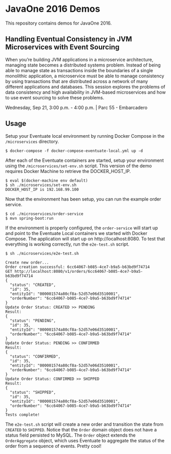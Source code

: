 # JavaOne 2016 Demos

This repository contains demos for JavaOne 2016.

## Handling Eventual Consistency in JVM Microservices with Event Sourcing

When you’re building JVM applications in a microservice architecture, managing state becomes a distributed systems problem. Instead of being able to manage state as transactions inside the boundaries of a single monolithic application, a microservice must be able to manage consistency by using transactions that are distributed across a network of many different applications and databases. This session explores the problems of data consistency and high availability in JVM-based microservices and how to use event sourcing to solve these problems.

Wednesday, Sep 21, 3:00 p.m. - 4:00 p.m. | Parc 55 - Embarcadero

## Usage

Setup your Eventuate local environment by running Docker Compose in the `/microservices` directory.

    $ docker-compose -f docker-compose-eventuate-local.yml up -d

After each of the Eventuate containers are started, setup your environment using the `/microservices/set-env.sh` script. This version of the demo requires Docker Machine to retrieve the DOCKER_HOST_IP.
    
    $ eval $(docker-machine env default)
    $ sh ./microservices/set-env.sh
    DOCKER_HOST_IP is 192.168.99.100

Now that the environment has been setup, you can run the example order service.

    $ cd ./microservices/order-service
    $ mvn spring-boot:run

If the environment is properly configured, the `order-service` will start up and point to the Eventuate Local containers we started with Docker Compose. The application will start up on http://localhost:8080. To test that everything is working correctly, run the `e2e-test.sh` script.

    $ sh ./microservices/e2e-test.sh
    
    Create new order...
    Order creation successful: 6cc64067-b085-4ce7-b9a5-b63bd9f74714
    GET http://localhost:8080/v1/orders/6cc64067-b085-4ce7-b9a5-b63bd9f74714
    {
      "status": "CREATED",
      "id": 35,
      "entityId": "000001574a80cf8a-52d57e06d3510001",
      "orderNumber": "6cc64067-b085-4ce7-b9a5-b63bd9f74714"
    }
    Update Order Status: CREATED >> PENDING
    Result:
    {
      "status": "PENDING",
      "id": 35,
      "entityId": "000001574a80cf8a-52d57e06d3510001",
      "orderNumber": "6cc64067-b085-4ce7-b9a5-b63bd9f74714"
    }
    Update Order Status: PENDING >> CONFIRMED
    Result:
    {
      "status": "CONFIRMED",
      "id": 35,
      "entityId": "000001574a80cf8a-52d57e06d3510001",
      "orderNumber": "6cc64067-b085-4ce7-b9a5-b63bd9f74714"
    }
    Update Order Status: CONFIRMED >> SHIPPED
    Result:
    {
      "status": "SHIPPED",
      "id": 35,
      "entityId": "000001574a80cf8a-52d57e06d3510001",
      "orderNumber": "6cc64067-b085-4ce7-b9a5-b63bd9f74714"
    }
    Tests complete!

The `e2e-test.sh` script will create a new order and transition the state from `CREATED` to `SHIPPED`. Notice that the `Order` domain object does not have a status field persisted to MySQL. The `Order` object extends the `OrderAggregate` object, which uses Eventuate to aggregate the status of the order from a sequence of events. Pretty cool!